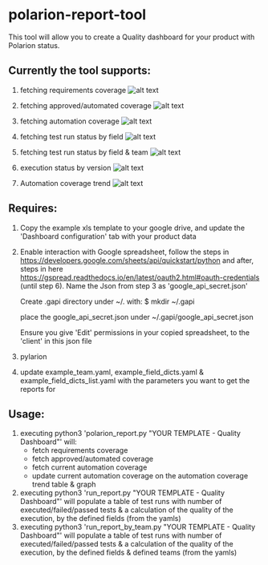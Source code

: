 # polarion-report-tool

This tool will allow you to create a Quality dashboard for your product with Polarion status.

## Currently the tool supports:
1. fetching requirements coverage
![alt text](https://github.com/nellyc/polarion-report-tool/blob/master/images/reqs.png) 

2. fetching approved/automated coverage
![alt text](https://github.com/nellyc/polarion-report-tool/blob/master/images/approved_automated.png) 

3. fetching automation coverage
![alt text](https://github.com/nellyc/polarion-report-tool/blob/master/images/automated.png) 

4. fetching test run status by field
![alt text](https://github.com/nellyc/polarion-report-tool/blob/master/images/test_run_by_field.png)

5. fetching test run status by field & team
![alt text](https://github.com/nellyc/polarion-report-tool/blob/master/images/test_run_by_field_and_team.png) 

6. execution status by version
![alt text](https://github.com/nellyc/polarion-report-tool/blob/master/images/execution_by_version.png)

7. Automation coverage trend
![alt text](https://github.com/nellyc/polarion-report-tool/blob/master/images/automation_trend.png)

## Requires:
1. Copy the example xls template to your google drive, and update the 'Dashboard configuration' tab with your product data
2. Enable interaction with Google spreadsheet, follow the steps in https://developers.google.com/sheets/api/quickstart/python and after, steps in here https://gspread.readthedocs.io/en/latest/oauth2.html#oauth-credentials (until step 6). Name the Json from step 3 as 'google_api_secret.json'

    Create .gapi directory under ~/. with: $ mkdir ~/.gapi

    place the google_api_secret.json under ~/.gapi/google_api_secret.json

    Ensure you give 'Edit' permissions in your copied spreadsheet, to the 'client' in this json file
3. pylarion
4. update example_team.yaml, example_field_dicts.yaml & example_field_dicts_list.yaml with the parameters you want to get the reports for

## Usage:
1. executing python3 'polarion_report.py "YOUR TEMPLATE - Quality Dashboard"' will: 
   - fetch requirements coverage
   - fetch approved/automated coverage
   - fetch current automation coverage
   - update current automation coverage on the automation coverage trend table & graph
2. executing python3 'run_report.py "YOUR TEMPLATE - Quality Dashboard"'
   will populate a table of test runs with number of executed/failed/passed tests & a calculation of the quality of the execution, by the defined fields (from the yamls)
3. executing python3 'run_report_by_team.py "YOUR TEMPLATE - Quality Dashboard"'
   will populate a table of test runs with number of executed/failed/passed tests & a calculation of the quality of the execution, by the defined fields & defined teams (from the yamls)
   




